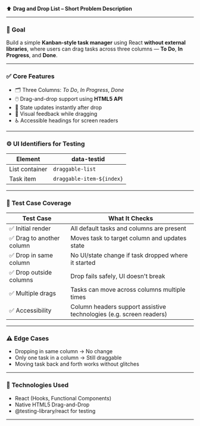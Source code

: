 ⬆️ **Drag and Drop List – Short Problem Description**

---

### 🧠 **Goal**

Build a simple **Kanban-style task manager** using React **without external libraries**, where users can drag tasks across three columns — **To Do**, **In Progress**, and **Done**.

---

### ✅ **Core Features**

* 🗂️ Three Columns: *To Do*, *In Progress*, *Done*
* 🖱️ Drag-and-drop support using **HTML5 API**
* 🔄 State updates instantly after drop
* 🎨 Visual feedback while dragging
* ♿ Accessible headings for screen readers

---

### ⚙️ **UI Identifiers for Testing**

| Element        | data-testid               |
| -------------- | ------------------------- |
| List container | `draggable-list`          |
| Task item      | `draggable-item-${index}` |

---

### 🧪 **Test Case Coverage**

| Test Case                | What It Checks                                                      |
| ------------------------ | ------------------------------------------------------------------- |
| ✅ Initial render         | All default tasks and columns are present                           |
| ✅ Drag to another column | Moves task to target column and updates state                       |
| ✅ Drop in same column    | No UI/state change if task dropped where it started                 |
| ✅ Drop outside columns   | Drop fails safely, UI doesn't break                                 |
| ✅ Multiple drags         | Tasks can move across columns multiple times                        |
| ✅ Accessibility          | Column headers support assistive technologies (e.g. screen readers) |

---

### ⚠️ **Edge Cases**

* Dropping in same column → No change
* Only one task in a column → Still draggable
* Moving task back and forth works without glitches

---

### 🧰 **Technologies Used**

* React (Hooks, Functional Components)
* Native HTML5 Drag-and-Drop
* @testing-library/react for testing

---



